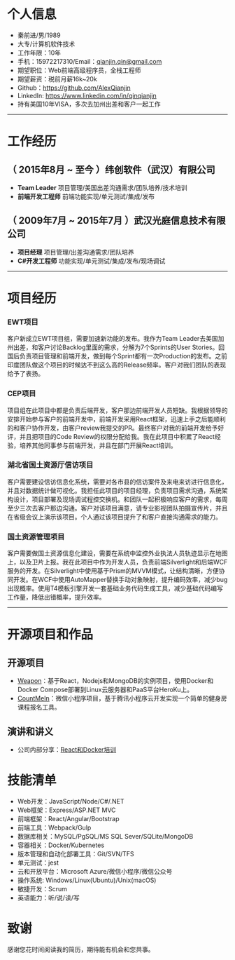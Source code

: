 # 个人信息

 - 秦前进/男/1989
 - 大专/计算机软件技术 
 - 工作年限：10年
 - 手机：15972217310/Email：qianjin.qin@gmail.com
 - 期望职位：Web前端高级程序员，全栈工程师
 - 期望薪资：税前月薪16k~20k
 - Github：https://github.com/AlexQianjin
 - LinkedIn: https://www.linkedin.com/in/qinqianjin
 - 持有美国10年VISA，多次去加州出差和客户一起工作

---

# 工作经历

## （ 2015年8月 ~ 至今 ）纬创软件（武汉）有限公司  
- **Team Leader** 项目管理/美国出差沟通需求/团队培养/技术培训
- **前端开发工程师** 前端功能实现/单元测试/集成/发布

## （ 2009年7月 ~ 2015年7月 ）武汉光庭信息技术有限公司 
- **项目经理** 项目管理/出差沟通需求/团队培养
- **C#开发工程师** 功能实现/单元测试/集成/发布/现场调试

---

# 项目经历

### EWT项目 
客户新成立EWT项目组，需要加速新功能的发布。我作为Team Leader去美国加州出差，和客户讨论Backlog里面的需求，分解为7个Sprints的User Stories。回国后负责项目管理和前端开发，做到每个Sprint都有一次Production的发布。之前印度团队做这个项目的时候达不到这么高的Release频率。客户对我们团队的表现给予了表扬。

### CEP项目 
项目组在此项目中都是负责后端开发，客户那边前端开发人员短缺。我根据领导的安排开始参与客户的前端开发中，前端开发采用React框架，迅速上手之后能顺利的和客户协作开发，由客户review我提交的PR。最终客户对我的前端开发给予好评，并且把项目的Code Review的权限分配给我。我在此项目中积累了React经验，培养其他同事参与前端开发，并且在部门开展React培训。
 
### 湖北省国土资源厅信访项目 
客户需要建设信访信息化系统，需要对各市县的信访案件及来电来访进行信息化，并且对数据统计做可视化。我担任此项目的项目经理，负责项目需求沟通，系统架构设计，项目部署及现场调试程控交换机。和团队一起积极响应客户的需求，每周至少三次去客户那边沟通。客户对该项目满意，请专业影视团队拍摄宣传片，并且在省级会议上演示该项目。个人通过该项目提升了和客户直接沟通需求的能力。

### 国土资源管理项目 
客户需要做国土资源信息化建设，需要在系统中监控外业执法人员轨迹显示在地图上，以及卫片上报。我在此项目中作为开发人员，负责前端Silverlight和后端WCF服务的开发。在Silverlight中使用基于Prism的MVVM模式，让结构清晰，方便协同开发。在WCF中使用AutoMapper替换手动对象映射，提升编码效率，减少bug出现概率。使用T4模板引擎开发一套基础业务代码生成工具，减少基础代码编写工作量，降低出错概率，提升效率。

---

# 开源项目和作品

## 开源项目

 - [Weapon](https://github.com/AlexQianjin/Weapon)：基于React，Nodejs和MongoDB的实例项目，使用Docker和Docker Compose部署到Linux云服务器和PaaS平台HeroKu上。
 - [CountMeIn](https://github.com/AlexQianjin/CountMeIn)：微信小程序项目，基于腾讯小程序云开发实现一个简单的健身房课程报名工具。

## 演讲和讲义

 - 公司内部分享：[React和Docker培训](https://github.com/AlexQianjin/reactlearning)

# 技能清单

- Web开发：JavaScript/Node/C#/.NET
- Web框架：Express/ASP.NET MVC
- 前端框架：React/Angular/Bootstrap
- 前端工具：Webpack/Gulp
- 数据库相关：MySQL/PgSQL/MS SQL Sever/SQLite/MongoDB
- 容器相关：Docker/Kubernetes
- 版本管理和自动化部署工具：Git/SVN/TFS
- 单元测试：jest
- 云和开放平台：Microsoft Azure/微信小程序/微信公众号
- 操作系统: Windows/Linux(Ubuntu)/Unix(macOS)
- 敏捷开发：Scrum
- 英语能力：听/说/读/写

# 致谢
感谢您花时间阅读我的简历，期待能有机会和您共事。